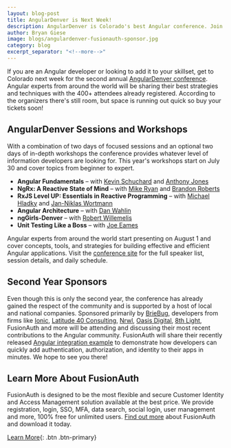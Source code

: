 ```yaml
---
layout: blog-post
title: AngularDenver is Next Week!
description: AngularDenver is Colorado's best Angular conference. Join us for all 4 days of technical goodness.
author: Bryan Giese
image: blogs/angulardenver-fusionauth-sponsor.jpg
category: blog
excerpt_separator: "<!--more-->"
---
```


If you are an Angular developer or looking to add it to your skillset, get to Colorado next week for the second annual [AngularDenver conference](https://angulardenver.com/ "Jump to AngularDenver site"). Angular experts from around the world will be sharing their best strategies and techniques with the 400+ attendees already registered. According to the organizers there's still room, but space is running out quick so buy your tickets soon!

<!--more-->

## AngularDenver Sessions and Workshops

With a combination of two days of focused sessions and an optional two days of in-depth workshops the conference provides whatever level of information developers are looking for. This year's workshops start on July 30 and cover topics from beginner to expert.
- **Angular Fundamentals** – with [Kevin Schuchard](https://twitter.com/KevinSchuchard) and [Anthony Jones](https://twitter.com/anthonyjones519)
- **NgRx: A Reactive State of Mind** – with [Mike Ryan](https://twitter.com/MikeRyanDev) and [Brandon Roberts](https://twitter.com/brandontroberts)
- **RxJS Level UP: Essentials in Reactive Programming** – with [Michael Hladky](https://twitter.com/Michael_Hladky) and [Jan-Niklas Wortmann](https://twitter.com/niklas_wortmann)
- **Angular Architecture** – with [Dan Wahlin](https://twitter.com/DanWahlin)
- **ngGirls-Denver** – with [Robert Willemelis](https://twitter.com/robertSPD)
- **Unit Testing Like a Boss** – with [Joe Eames](https://twitter.com/josepheames)

Angular experts from around the world start presenting on August 1 and cover concepts, tools, and strategies for building effective and efficient Angular applications. Visit the [conference site](https://angulardenver.com "Jump to AngularDenver site") for the full speaker list, session details, and daily schedule.


## Second Year Sponsors
Even though this is only the second year, the conference has already gained the respect of the community and is supported by a host of local and national companies. Sponsored primarily by [BrieBug](https://www.briebug.com/ ), developers from firms like [Ionic](https://ionicframework.com/), [Latitude 40 Consulting](https://www.latitude40.com/), [Nrwl](https://nrwl.io), [Oasis Digital](https://oasisdigital.com/), [8th Light](https://8thlight.com/), FusionAuth and more will be attending and discussing their most recent contributions to the Angular community. FusionAuth will share their recently released [Angular integration example](https://bit.ly/AngularDenver) to demonstrate how developers can quickly add authentication, authorization, and identity to their apps in minutes. We hope to see you there!


## Learn More About FusionAuth
FusionAuth is designed to be the most flexible and secure Customer Identity and Access Management solution available at the best price. We provide registration, login, SSO, MFA, data search, social login, user management and more, 100% free for unlimited users. [Find out more](/ "FusionAuth Home") about FusionAuth and download it today.

[Learn More](/){: .btn .btn-primary}
